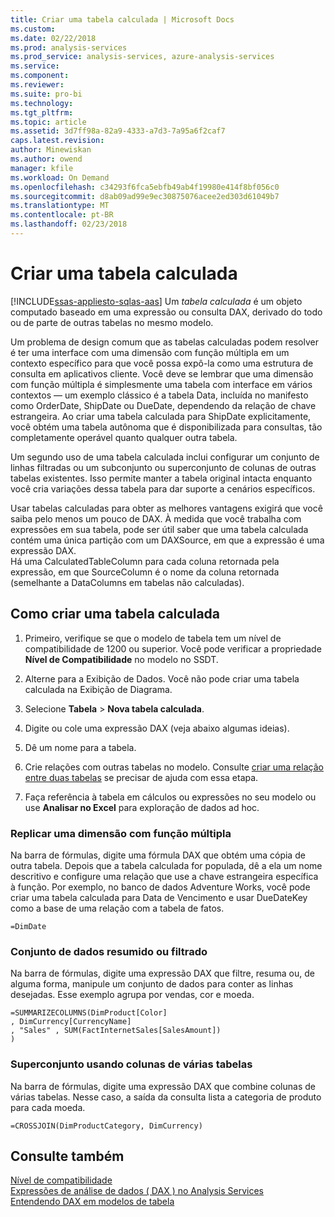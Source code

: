 ```yaml
---
title: Criar uma tabela calculada | Microsoft Docs
ms.custom: 
ms.date: 02/22/2018
ms.prod: analysis-services
ms.prod_service: analysis-services, azure-analysis-services
ms.service: 
ms.component: 
ms.reviewer: 
ms.suite: pro-bi
ms.technology: 
ms.tgt_pltfrm: 
ms.topic: article
ms.assetid: 3d7ff98a-82a9-4333-a7d3-7a95a6f2caf7
caps.latest.revision: 
author: Minewiskan
ms.author: owend
manager: kfile
ms.workload: On Demand
ms.openlocfilehash: c34293f6fca5ebfb49ab4f19980e414f8bf056c0
ms.sourcegitcommit: d8ab09ad99e9ec30875076acee2ed303d61049b7
ms.translationtype: MT
ms.contentlocale: pt-BR
ms.lasthandoff: 02/23/2018
---
```

# <a name="create-a-calculated-table"></a>Criar uma tabela calculada 
[!INCLUDE[ssas-appliesto-sqlas-aas](../../includes/ssas-appliesto-sqlas-aas.md)]
Um *tabela calculada* é um objeto computado baseado em uma expressão ou consulta DAX, derivado do todo ou de parte de outras tabelas no mesmo modelo.  
  
 Um problema de design comum que as tabelas calculadas podem resolver é ter uma interface com uma dimensão com função múltipla em um contexto específico para que você possa expô-la como uma estrutura de consulta em aplicativos cliente.  Você deve se lembrar que uma dimensão com função múltipla é simplesmente uma tabela com interface em vários contextos — um exemplo clássico é a tabela Data, incluída no manifesto como OrderDate, ShipDate ou DueDate, dependendo da relação de chave estrangeira. Ao criar uma tabela calculada para ShipDate explicitamente, você obtém uma tabela autônoma que é disponibilizada para consultas, tão completamente operável quanto qualquer outra tabela.  
  
 Um segundo uso de uma tabela calculada inclui configurar um conjunto de linhas filtradas ou um subconjunto ou superconjunto de colunas de outras tabelas existentes. Isso permite manter a tabela original intacta enquanto você cria variações dessa tabela para dar suporte a cenários específicos.  
  
 Usar tabelas calculadas para obter as melhores vantagens exigirá que você saiba pelo menos um pouco de DAX. À medida que você trabalha com expressões em sua tabela, pode ser útil saber que uma tabela calculada contém uma única partição com um DAXSource, em que a expressão é uma expressão DAX.  
Há uma CalculatedTableColumn para cada coluna retornada pela expressão, em que SourceColumn é o nome da coluna retornada (semelhante a DataColumns em tabelas não calculadas).  
  
## <a name="how-to-create-a-calculated-table"></a>Como criar uma tabela calculada  
  
1.  Primeiro, verifique se que o modelo de tabela tem um nível de compatibilidade de 1200 ou superior. Você pode verificar a propriedade **Nível de Compatibilidade** no modelo no SSDT.  
  
2.  Alterne para a Exibição de Dados. Você não pode criar uma tabela calculada na Exibição de Diagrama.  
  
3.  Selecione **Tabela** > **Nova tabela calculada**.  
  
4.  Digite ou cole uma expressão DAX (veja abaixo algumas ideias).  
  
5.  Dê um nome para a tabela.  
  
6.  Crie relações com outras tabelas no modelo. Consulte [criar uma relação entre duas tabelas](../../analysis-services/tabular-models/create-a-relationship-between-two-tables-ssas-tabular.md) se precisar de ajuda com essa etapa.  
  
7.  Faça referência à tabela em cálculos ou expressões no seu modelo ou use **Analisar no Excel** para exploração de dados ad hoc.  
  
### <a name="replicate-a-role-playing-dimension"></a>Replicar uma dimensão com função múltipla  
 Na barra de fórmulas, digite uma fórmula DAX que obtém uma cópia de outra tabela. Depois que a tabela calculada for populada, dê a ela um nome descritivo e configure uma relação que use a chave estrangeira específica à função. Por exemplo, no banco de dados Adventure Works, você pode criar uma tabela calculada para Data de Vencimento e usar DueDateKey como a base de uma relação com a tabela de fatos.  
  
```  
=DimDate  
```  
  
### <a name="summarized-or-filtered-dataset"></a>Conjunto de dados resumido ou filtrado  
 Na barra de fórmulas, digite uma expressão DAX que filtre, resuma ou, de alguma forma, manipule um conjunto de dados para conter as linhas desejadas. Esse exemplo agrupa por vendas, cor e moeda.  
  
```  
=SUMMARIZECOLUMNS(DimProduct[Color]  
, DimCurrency[CurrencyName]   
, "Sales" , SUM(FactInternetSales[SalesAmount])  
)  
```  
  
### <a name="superset-using-columns-from-multiple-tables"></a>Superconjunto usando colunas de várias tabelas  
 Na barra de fórmulas, digite uma expressão DAX que combine colunas de várias tabelas. Nesse caso, a saída da consulta lista a categoria de produto para cada moeda.  
  
```  
=CROSSJOIN(DimProductCategory, DimCurrency)  
```  
  
## <a name="see-also"></a>Consulte também  
 [Nível de compatibilidade](../../analysis-services/tabular-models/compatibility-level-for-tabular-models-in-analysis-services.md)   
 [Expressões de análise de dados &#40; DAX &#41; no Analysis Services](http://msdn.microsoft.com/library/abb336c9-3346-4cab-b91b-90f93f4575e5)   
 [Entendendo DAX em modelos de tabela](../../analysis-services/tabular-models/understanding-dax-in-tabular-models-ssas-tabular.md)  
  
  
